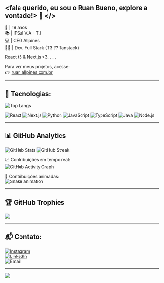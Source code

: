 ## <fala querido, eu sou o Ruan Bueno, explore a vontade!> 👋 </>

👾 | 19 anos <br>
📚 | IFSul V.A - T.I <br>
💻 | CEO Allpines <br>
🐱‍👤 | Dev. Full Stack (T3 ?? Tanstack) <br>

React t3 & Next.js <3. . . . <br>

Para ver meus projetos, acesse:  
👉 [ruan.allpines.com.br](https://ruan.allpines.com.br/)

---

## 🚀 Tecnologias:
![Top Langs](https://github-readme-stats.vercel.app/api/top-langs/?username=rbxyz&layout=compact&theme=dracula&hide_border=true)

![React](https://img.shields.io/badge/React-61DAFB?style=for-the-badge&logo=react&logoColor=black)
![Next.js](https://img.shields.io/badge/Next.js-000000?style=for-the-badge&logo=nextdotjs&logoColor=white)
![Python](https://img.shields.io/badge/Python-FFD43B?style=for-the-badge&logo=python&logoColor=blue)
![JavaScript](https://img.shields.io/badge/JavaScript-F7DF1E?style=for-the-badge&logo=javascript&logoColor=black)
![TypeScript](https://img.shields.io/badge/TypeScript-3178C6?style=for-the-badge&logo=typescript&logoColor=white)
![Java](https://img.shields.io/badge/Java-007396?style=for-the-badge&logo=openjdk&logoColor=white)
![Node.js](https://img.shields.io/badge/Node.js-43853D?style=for-the-badge&logo=nodedotjs&logoColor=white)

---

## 📊 GitHub Analytics

![GitHub Stats](https://github-readme-stats.vercel.app/api?username=rbxyz&show_icons=true&theme=dracula&count_private=true)
![GitHub Streak](https://streak-stats.demolab.com/?user=rbxyz&theme=dracula&hide_border=true)

📈 Contribuições em tempo real:  
![GitHub Activity Graph](https://github-readme-activity-graph.vercel.app/graph?username=rbxyz&theme=dracula)

🐍 Contribuições animadas:  
![Snake animation](https://github.com/rbxyz/rbxyz/blob/output/github-contribution-grid-snake.svg)

---

## 🏆 GitHub Trophies
![](https://github-profile-trophy.vercel.app/?username=rbxyz&theme=dracula&no-frame=false&no-bg=true&margin-w=4)

---

## 📬 Contato:
[![Instagram](https://img.shields.io/badge/Instagram-@rb_rs_-E4405F?style=for-the-badge&logo=instagram&logoColor=white&labelColor=101010)](https://instagram.com/rb_rs_)  
[![LinkedIn](https://img.shields.io/badge/LinkedIn-Ruan_Bueno-0077B5?style=for-the-badge&logo=linkedin&logoColor=white&labelColor=101010)](https://www.linkedin.com/in/rbxyz)  
![Email](https://img.shields.io/badge/rbcr4z1@gmail.com-D14836?style=for-the-badge&logo=gmail&logoColor=white&labelColor=101010)

---

![](https://komarev.com/ghpvc/?username=rbxyz&color=blue&style=for-the-badge)
